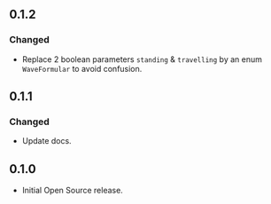 ## 0.1.2
### Changed
* Replace 2 boolean parameters `standing` & `travelling` by an enum `WaveFormular` to avoid confusion.

## 0.1.1
### Changed
* Update docs.

## 0.1.0
* Initial Open Source release.